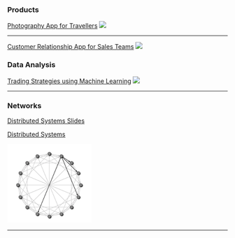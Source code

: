 ### Products

[Photography App for Travellers](https://bienaim.github.io/photo)
<img src="images/travel_app_thumbnail.png?raw=true"/>

---

[Customer Relationship App for Sales Teams](https://bienaim.github.io/crm)
<img src="images/sales_app_thumbnail.png?raw=true"/>

### Data Analysis

[Trading Strategies using Machine Learning](https://github.com/bienaim/Data-Analysis/tree/main/Machine-Learning)
<img src="images/trading_strategies.png?raw=true"/>

---

### Networks

[Distributed Systems Slides](pdf/distributed_systems_slides.pdf)

[Distributed Systems](pdf/distributed_systems.pdf)

<img src="images/structured_peer_to_peer_network.png?raw=true"/>

---

